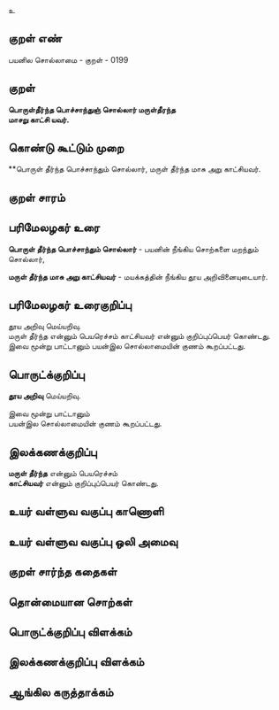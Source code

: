 உ

## குறள் எண் 

பயனில சொல்லாமை - குறள் - 0199  

## குறள் 

**பொருள்தீர்ந்த பொச்சாந்துஞ் சொல்லார் மருள்தீரந்த  
மாசறு காட்சி யவர்.** 

## கொண்டு கூட்டும் முறை

**பொருள் தீர்ந்த பொச்சாந்தும் சொல்லார், மருள் தீர்ந்த மாசு அறு காட்சியவர்.  

## குறள் சாரம் 


## பரிமேலழகர் உரை

**பொருள் தீர்ந்த பொச்சாந்தும் சொல்லார்** - பயனின் நீங்கிய சொற்களை மறந்தும் சொல்லார்,  

**மருள் தீர்ந்த மாசு அறு காட்சியவர்** - மயக்கத்தின் நீங்கிய தூய அறிவினையுடையார். 

## பரிமேலழகர் உரைகுறிப்பு   

தூய அறிவு மெய்யறிவு.  
மருள் தீர்ந்த என்னும் பெயரெச்சம் காட்சியவர் என்னும் குறிப்புப்பெயர் கொண்டது.  
இவை மூன்று பாட்டானும் பயன்இல சொல்லாமையின் குணம் கூறப்பட்டது.  

## பொருட்க்குறிப்பு 

**தூய அறிவு** மெய்யறிவு.  
  
இவை மூன்று பாட்டானும்  
பயன்இல சொல்லாமையின் குணம் கூறப்பட்டது.  

## இலக்கணக்குறிப்பு  

**மருள் தீர்ந்த** என்னும் பெயரெச்சம்  
**காட்சியவர்** என்னும் குறிப்புப்பெயர் கொண்டது.  

## உயர் வள்ளுவ வகுப்பு காணொளி


## உயர் வள்ளுவ வகுப்பு ஒலி அமைவு 

 
## குறள் சார்ந்த கதைகள் 


## தொன்மையான சொற்கள்


## பொருட்க்குறிப்பு விளக்கம்


## இலக்கணக்குறிப்பு விளக்கம்


## ஆங்கில கருத்தாக்கம் 


